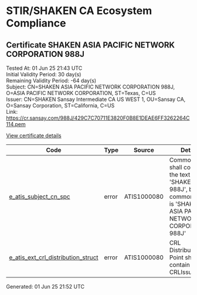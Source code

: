 # STIR/SHAKEN CA Ecosystem Compliance

## Certificate SHAKEN ASIA PACIFIC NETWORK CORPORATION 988J

Tested At: 01 Jun 25 21:43 UTC\
Initial Validity Period: 30 day(s)\
Remaining Validity Period: -64 day(s)\
Subject: CN=SHAKEN ASIA PACIFIC NETWORK CORPORATION 988J, O=ASIA PACIFIC NETWORK CORPORATION, ST=Texas, C=US\
Issuer: CN=SHAKEN Sansay Intermediate CA US WEST 1, OU=Sansay CA, O=Sansay Corporation, ST=California, C=US\
Link: https://cr.sansay.com/988J/429C7C70711E3820F0B8E1DEAE6FF3262264C114.pem

[View certificate details](https://x509.io/?cert=MIIC5DCCAomgAwIBAgIUQpx8cHEeOCDwuOHerm%2FzJiJkwRQwCgYIKoZIzj0EAwIwgYUxCzAJBgNVBAYTAlVTMRMwEQYDVQQIDApDYWxpZm9ybmlhMRswGQYDVQQKDBJTYW5zYXkgQ29ycG9yYXRpb24xEjAQBgNVBAsMCVNhbnNheSBDQTEwMC4GA1UEAwwnU0hBS0VOIFNhbnNheSBJbnRlcm1lZGlhdGUgQ0EgVVMgV0VTVCAxMB4XDTI1MDIyNzIxNDQwMFoXDTI1MDMyOTIxNDQwMFowfzELMAkGA1UEBhMCVVMxDjAMBgNVBAgMBVRleGFzMSkwJwYDVQQKDCBBU0lBIFBBQ0lGSUMgTkVUV09SSyBDT1JQT1JBVElPTjE1MDMGA1UEAwwsU0hBS0VOIEFTSUEgUEFDSUZJQyBORVRXT1JLIENPUlBPUkFUSU9OIDk4OEowWTATBgcqhkjOPQIBBggqhkjOPQMBBwNCAARqayGFeprmwzc2RtkT24KKEhzhcVQoFfCIwjT6iZkg%2BO8tpHDM2NswlieNECjS%2FuGGElGMO1m5QFhvTfvwDLato4HbMIHYMBYGCCsGAQUFBwEaBAowCKAGFgQ5ODhKMBcGA1UdIAQQMA4wDAYKYIZIAYb%2FCQEBBDAdBgNVHQ4EFgQU2iXQZCD%2BaZZxl07TOiYjw%2BiDTFEwHwYDVR0jBBgwFoAUrNOT9UNDzAq%2BRVgXE32SfNzDAUYwRwYDVR0fBEAwPjA8oDqgOIY2aHR0cHM6Ly9hdXRoZW50aWNhdGUtYXBpLmljb25lY3Rpdi5jb20vZG93bmxvYWQvdjEvY3JsMAwGA1UdEwEB%2FwQCMAAwDgYDVR0PAQH%2FBAQDAgeAMAoGCCqGSM49BAMCA0kAMEYCIQCQU8sx134Wff6oKmQO1D4fNwWtLWKMR0Bk5ki7wnAiFgIhAI%2BilpKPdVpck0Q%2Fd1lTqkRvTj8hb%2F1q5C6nE7%2BKkkk4)

| Code | Type | Source | Details |
|------|------|--------|---------|
| [e_atis_subject_cn_spc](../../ISSUES/e_atis_subject_cn_spc/README.md) | error | ATIS1000080 | Common name shall contain the text string 'SHAKEN 988J', but common name is 'SHAKEN ASIA PACIFIC NETWORK CORPORATION 988J' |
| [e_atis_ext_crl_distribution_struct](../../ISSUES/e_atis_ext_crl_distribution_struct/README.md) | error | ATIS1000080 | CRL Distribution Point shall contain a CRLIssuer field |


Generated: 01 Jun 25 21:52 UTC